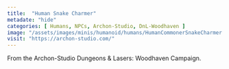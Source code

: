 ```yaml
---
title:  "Human Snake Charmer"
metadate: "hide"
categories: [ Humans, NPCs, Archon-Studio, DnL-Woodhaven ]
image: "/assets/images/minis/humanoid/humans/HumanCommonerSnakeCharmer.png"
visit: "https://archon-studio.com/"
---
```

From the Archon-Studio Dungeons & Lasers: Woodhaven Campaign.